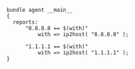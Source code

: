 ``` {.cfengine3 tangle="ip2host.cf"}
bundle agent __main__
{
  reports:
      "8.8.8.8 == $(with)"
          with => ip2host( "8.8.8.8" );

      "1.1.1.1 == $(with)"
          with => ip2host( "1.1.1.1" );
}
```
